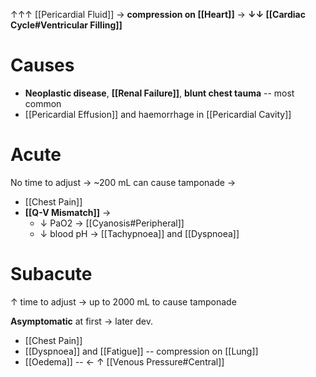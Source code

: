 ↑↑↑ [[Pericardial Fluid]] → **compression on [[Heart]]** → **↓↓ [[Cardiac Cycle#Ventricular Filling]]**

# Causes
- **Neoplastic disease**, **[[Renal Failure]]**, **blunt chest tauma** -- most common
- [[Pericardial Effusion]] and haemorrhage in [[Pericardial Cavity]]

# Acute
No time to adjust → ~200 mL can cause tamponade →
- [[Chest Pain]]
- **[[Q-V Mismatch]]** → 
	- ↓ PaO2 → [[Cyanosis#Peripheral]]
	- ↓ blood pH → [[Tachypnoea]] and [[Dyspnoea]]

# Subacute
↑ time to adjust → up to 2000 mL to cause tamponade

**Asymptomatic** at first → later dev.
- [[Chest Pain]]
- [[Dyspnoea]] and [[Fatigue]] -- compression on [[Lung]]
- [[Oedema]] -- ← ↑ [[Venous Pressure#Central]]